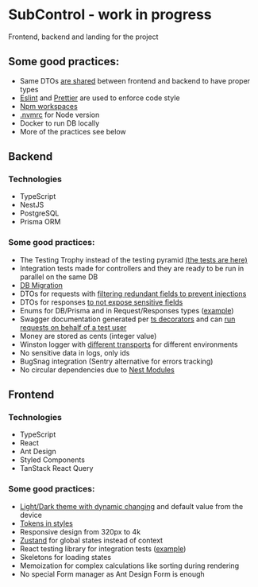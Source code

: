 # SubControl - work in progress

Frontend, backend and landing for the project

## Some good practices:

- Same DTOs [are shared](packages/shared-dtos) between frontend and backend to have proper types
- [Eslint](.eslintrc.js) and [Prettier](.prettierrc) are used to enforce code style
- [Npm workspaces](package.json)
- [.nvmrc](.nvmrc) for Node version
- Docker to run DB locally
- More of the practices see below

## Backend

### Technologies

- TypeScript
- NestJS
- PostgreSQL
- Prisma ORM

### Some good practices:

- The Testing Trophy instead of the testing pyramid [(the tests are here)](apps/backend/tests)
- Integration tests made for controllers and they are ready to be run in parallel on the same DB
- [DB Migration](apps/backend/prisma/migrations)
- DTOs for requests with [filtering redundant fields to prevent injections](apps/backend/src/main.ts)
- DTOs for responses [to not expose sensitive fields](apps/backend/src/modules/transformers/transformers.service.ts)
- Enums for DB/Prisma and in Request/Responses types ([example](packages/shared-dtos/src/subscriptions/requests.dto.ts))
- Swagger documentation generated per [ts decorators](apps/backend/src/modules/subscriptions/subscriptions.controller.ts) and can [run requests on behalf of a test user](apps/backend/src/utils/swagger.ts)
- Money are stored as cents (integer value)
- Winston logger with [different transports](apps/backend/src/config/winston-logger.config.ts) for different environments
- No sensitive data in logs, only ids
- BugSnag integration (Sentry alternative for errors tracking)
- No circular dependencies due to [Nest Modules](apps/backend/src/modules/subscriptions/subscriptions.module.ts)

## Frontend

### Technologies

- TypeScript
- React
- Ant Design
- Styled Components
- TanStack React Query

### Some good practices:

- [Light/Dark theme with dynamic changing](apps/frontend/src/store/themeSwitcher.store.ts) and default value from the device
- [Tokens in styles](apps/frontend/src/components/Layout/Layout.styled.ts)
- Responsive design from 320px to 4k
- [Zustand](apps/frontend/src/store) for global states instead of context
- React testing library for integration tests ([example](apps/frontend/src/pages/Login.test.tsx))
- Skeletons for loading states
- Memoization for complex calculations like sorting during rendering
- No special Form manager as Ant Design Form is enough

